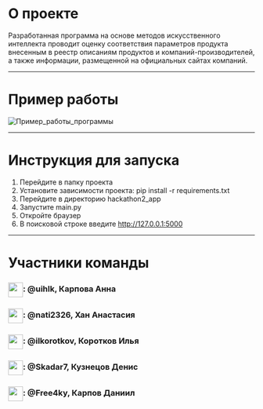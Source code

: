 # О проекте
Разработанная программа на основе методов искусственного интеллекта проводит оценку соответствия параметров продукта внесенным в реестр описаниям продуктов и компаний-производителей, а также информации, размещенной на официальных сайтах компаний.

---

# Пример работы


![Пример_работы_программы](https://user-images.githubusercontent.com/51875349/198862898-62a6650b-578d-4a37-a532-e929225538af.gif)

---

# Инструкция для запуска

1. Перейдите в папку проекта
2. Установите зависимости проекта: pip install -r requirements.txt
3. Перейдите в директорию hackathon2_app
4. Запустите main.py
5. Откройте браузер
6. В поисковой строке введите http://127.0.0.1:5000

---

# Участники команды
<h3><img align="center" height="30" src="https://user-images.githubusercontent.com/51875349/198863127-837491f2-b57f-4c75-9840-6a4b01236c7a.png">: @uihlk, Карпова Анна</h3>
<h3><img align="center" height="30" src="https://user-images.githubusercontent.com/51875349/198863127-837491f2-b57f-4c75-9840-6a4b01236c7a.png">: @nati2326, Хан Анастасия</h3>
<h3><img align="center" height="30" src="https://user-images.githubusercontent.com/51875349/198863127-837491f2-b57f-4c75-9840-6a4b01236c7a.png">: @ilkorotkov, Коротков Илья</h3>
<h3><img align="center" height="30" src="https://user-images.githubusercontent.com/51875349/198863127-837491f2-b57f-4c75-9840-6a4b01236c7a.png">: @Skadar7, Кузнецов Денис</h3>
<h3><img align="center" height="30" src="https://user-images.githubusercontent.com/51875349/198863127-837491f2-b57f-4c75-9840-6a4b01236c7a.png">: @Free4ky, Карпов Даниил</h3>
